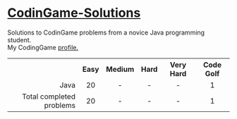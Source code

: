 # <a href="https://www.codingame.com/">CodinGame-Solutions</a>
Solutions to CodinGame problems from a novice Java programming student.</br>
My CodingGame <a href="https://www.codingame.com/profile/abeacb08bc3c6e3a0c796a19230b5b704348875">profile.</a>

<table>
  <tr align="center">
    <th></th>
    <th>Easy</th>
    <th>Medium</th>
    <th>Hard</th>
    <th>Very Hard</th>
    <th>Code Golf</th>
  </tr>
  <tr>
    <td align="right">Java</td>
    <td align="center">20</td>
    <td align="center">-</td>
    <td align="center">-</td>
    <td align="center">-</td>
    <td align="center">1</td>
  </tr>
  <tr>
    <td align="right">Total completed problems</td>
    <td align="center">20</td>
    <td align="center">-</td>
    <td align="center">-</td>
    <td align="center">-</td>
    <td align="center">1</td>
  </tr>
</table>
